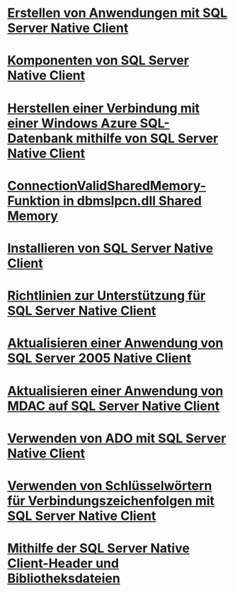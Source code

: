 # [Erstellen von Anwendungen mit SQL Server Native Client](building-applications-with-sql-server-native-client.md)
# [Komponenten von SQL Server Native Client](components-of-sql-server-native-client.md)
# [Herstellen einer Verbindung mit einer Windows Azure SQL-Datenbank mithilfe von SQL Server Native Client](connecting-to-a-windows-azure-sql-database-using-sql-server-native-client.md)
# [ConnectionValidSharedMemory-Funktion in dbmslpcn.dll Shared Memory](connectionvalidsharedmemory-function-in-dbmslpcn-dll-shared-memory.md)
# [Installieren von SQL Server Native Client](installing-sql-server-native-client.md)
# [Richtlinien zur Unterstützung für SQL Server Native Client](support-policies-for-sql-server-native-client.md)
# [Aktualisieren einer Anwendung von SQL Server 2005 Native Client](updating-an-application-from-sql-server-2005-native-client.md)
# [Aktualisieren einer Anwendung von MDAC auf SQL Server Native Client](updating-an-application-to-sql-server-native-client-from-mdac.md)
# [Verwenden von ADO mit SQL Server Native Client](using-ado-with-sql-server-native-client.md)
# [Verwenden von Schlüsselwörtern für Verbindungszeichenfolgen mit SQL Server Native Client](using-connection-string-keywords-with-sql-server-native-client.md)
# [Mithilfe der SQL Server Native Client-Header und Bibliotheksdateien](using-the-sql-server-native-client-header-and-library-files.md)
